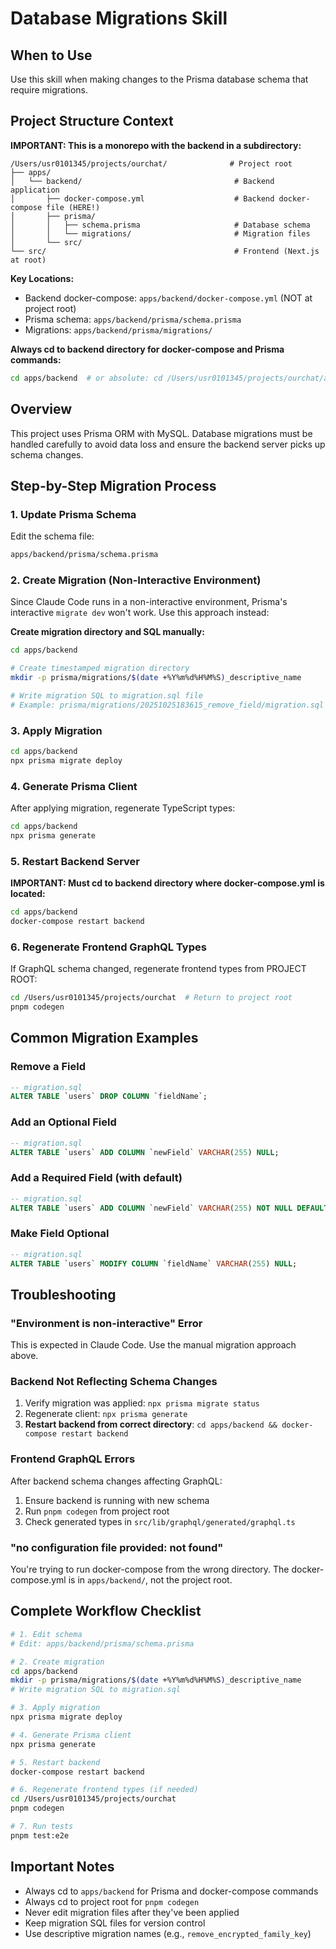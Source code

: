 # Database Migrations Skill

## When to Use
Use this skill when making changes to the Prisma database schema that require migrations.

## Project Structure Context

**IMPORTANT: This is a monorepo with the backend in a subdirectory:**

```
/Users/usr0101345/projects/ourchat/              # Project root
├── apps/
│   └── backend/                                  # Backend application
│       ├── docker-compose.yml                    # Backend docker-compose file (HERE!)
│       ├── prisma/
│       │   ├── schema.prisma                     # Database schema
│       │   └── migrations/                       # Migration files
│       └── src/
└── src/                                          # Frontend (Next.js at root)
```

**Key Locations:**
- Backend docker-compose: `apps/backend/docker-compose.yml` (NOT at project root)
- Prisma schema: `apps/backend/prisma/schema.prisma`
- Migrations: `apps/backend/prisma/migrations/`

**Always cd to backend directory for docker-compose and Prisma commands:**
```bash
cd apps/backend  # or absolute: cd /Users/usr0101345/projects/ourchat/apps/backend
```

## Overview
This project uses Prisma ORM with MySQL. Database migrations must be handled carefully to avoid data loss and ensure the backend server picks up schema changes.

## Step-by-Step Migration Process

### 1. Update Prisma Schema
Edit the schema file:
```bash
apps/backend/prisma/schema.prisma
```

### 2. Create Migration (Non-Interactive Environment)
Since Claude Code runs in a non-interactive environment, Prisma's interactive `migrate dev` won't work. Use this approach instead:

**Create migration directory and SQL manually:**
```bash
cd apps/backend

# Create timestamped migration directory
mkdir -p prisma/migrations/$(date +%Y%m%d%H%M%S)_descriptive_name

# Write migration SQL to migration.sql file
# Example: prisma/migrations/20251025183615_remove_field/migration.sql
```

### 3. Apply Migration
```bash
cd apps/backend
npx prisma migrate deploy
```

### 4. Generate Prisma Client
After applying migration, regenerate TypeScript types:
```bash
cd apps/backend
npx prisma generate
```

### 5. Restart Backend Server
**IMPORTANT: Must cd to backend directory where docker-compose.yml is located:**
```bash
cd apps/backend
docker-compose restart backend
```

### 6. Regenerate Frontend GraphQL Types
If GraphQL schema changed, regenerate frontend types from PROJECT ROOT:
```bash
cd /Users/usr0101345/projects/ourchat  # Return to project root
pnpm codegen
```

## Common Migration Examples

### Remove a Field
```sql
-- migration.sql
ALTER TABLE `users` DROP COLUMN `fieldName`;
```

### Add an Optional Field
```sql
-- migration.sql
ALTER TABLE `users` ADD COLUMN `newField` VARCHAR(255) NULL;
```

### Add a Required Field (with default)
```sql
-- migration.sql
ALTER TABLE `users` ADD COLUMN `newField` VARCHAR(255) NOT NULL DEFAULT 'default_value';
```

### Make Field Optional
```sql
-- migration.sql
ALTER TABLE `users` MODIFY COLUMN `fieldName` VARCHAR(255) NULL;
```

## Troubleshooting

### "Environment is non-interactive" Error
This is expected in Claude Code. Use the manual migration approach above.

### Backend Not Reflecting Schema Changes
1. Verify migration was applied: `npx prisma migrate status`
2. Regenerate client: `npx prisma generate`
3. **Restart backend from correct directory**: `cd apps/backend && docker-compose restart backend`

### Frontend GraphQL Errors
After backend schema changes affecting GraphQL:
1. Ensure backend is running with new schema
2. Run `pnpm codegen` from project root
3. Check generated types in `src/lib/graphql/generated/graphql.ts`

### "no configuration file provided: not found"
You're trying to run docker-compose from the wrong directory. The docker-compose.yml is in `apps/backend/`, not the project root.

## Complete Workflow Checklist
```bash
# 1. Edit schema
# Edit: apps/backend/prisma/schema.prisma

# 2. Create migration
cd apps/backend
mkdir -p prisma/migrations/$(date +%Y%m%d%H%M%S)_descriptive_name
# Write migration SQL to migration.sql

# 3. Apply migration
npx prisma migrate deploy

# 4. Generate Prisma client
npx prisma generate

# 5. Restart backend
docker-compose restart backend

# 6. Regenerate frontend types (if needed)
cd /Users/usr0101345/projects/ourchat
pnpm codegen

# 7. Run tests
pnpm test:e2e
```

## Important Notes
- Always cd to `apps/backend` for Prisma and docker-compose commands
- Always cd to project root for `pnpm codegen`
- Never edit migration files after they've been applied
- Keep migration SQL files for version control
- Use descriptive migration names (e.g., `remove_encrypted_family_key`)
